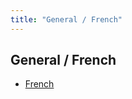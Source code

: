 ```yaml
---
title: "General / French"
---
```


## General / French

- [French](/pkb/general/french/french.html)

